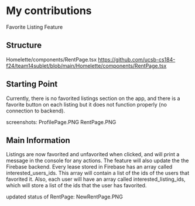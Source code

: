# My contributions

Favorite Listing Feature

## Structure
Homelette/components/RentPage.tsx
https://github.com/ucsb-cs184-f24/team14sublet/blob/main/Homelette/components/RentPage.tsx

## Starting Point
Currently, there is no favorited listings section on the app, and there is a favorite button on each listing but it does not function properly (no connection to backend).

screenshots:
ProfilePage.PNG
RentPage.PNG

## Main Information
Listings are now favorited and unfavorited when clicked, and will print a message in the console for any actions. The feature will also update the the Firebase backend. Every lease stored in Firebase has an array called interested_users_ids. This array will contain a list of the ids of the users that favorited it. Also, each user will have an array called interested_listing_ids, which will store a list of the ids that the user has favorited.

updated status of RentPage: 
NewRentPage.PNG
